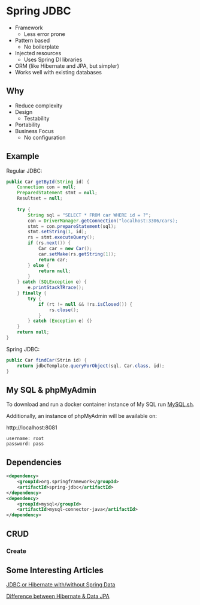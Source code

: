# Spring JDBC

- Framework
  - Less error prone
- Pattern based
  - No boilerplate
- Injected resources
  - Uses Spring DI libraries
- ORM (like Hibernate and JPA, but simpler)
- Works well with existing databases

## Why

- Reduce complexity
- Design
  - Testability
- Portability
- Business Focus
  - No configuration

## Example

Regular JDBC:
```java
public Car getById(String id) {
	Connection con = null;
	PreparedStatement stmt = null;
	Resultset = null;
	
	try {
		String sql = "SELECT * FROM car WHERE id = ?";
		con = DriverManager.getConnection("localhost:3306/cars);
		stmt = con.prepareStatement(sql);
		stmt.setString(1, id);
		rs = stmt.executeQuery();
		if (rs.next()) {
			Car car = new Car();
			car.setMake(rs.getString(1));
			return car;
		} else {
			return null;
		}
	} catch (SQLException e) { 
		e.printStackTRrace(); 
	} finally {
		try {
			if (rt != null && !rs.isClosed()) {
				rs.close();
			}
		} catch (Exception e) {}
	}
	return null;
}
```

Spring JDBC:
```java
public Car findCar(Strin id) {
	return jdbcTemplate.queryForObject(sql, Car.class, id);
}
```

## My SQL & phpMyAdmin

To download and run a docker container instance of My SQL run [MySQL.sh](MySQL.sh).

Additionally, an instance of phpMyAdmin will be available on: 

http://localhost:8081

```
username: root
password: pass
```

## Dependencies

```xml
<dependency>
    <groupId>org.springframework</groupId>
    <artifactId>spring-jdbc</artifactId>
</dependency>
<dependency>
    <groupId>mysql</groupId>
    <artifactId>mysql-connector-java</artifactId>
</dependency>
```

## CRUD

### Create



## Some Interesting Articles

[JDBC or Hibernate with/without Spring Data](https://stackoverflow.com/questions/42470060/spring-data-jdbc-spring-data-jpa-vs-hibernate/42488593)

[Difference between Hibernate & Data JPA](https://dzone.com/articles/what-is-the-difference-between-hibernate-and-sprin-1)